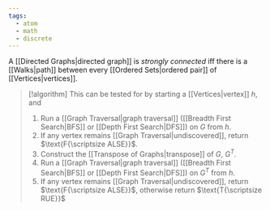 ```yaml
---
tags:
  - atom
  - math
  - discrete
---
```

A [[Directed Graphs|directed graph]] is *strongly connected* iff there is a [[Walks|path]] between every [[Ordered Sets|ordered pair]] of [[Vertices|vertices]].

> [!algorithm]
> This can be tested for by starting a [[Vertices|vertex]] $h$, and
> 1. Run a [[Graph Traversal|graph traversal]] ([[Breadth First Search|BFS]] or [[Depth First Search|DFS]]) on $G$ from $h$.
> 2. If any vertex remains [[Graph Traversal|undiscovered]], return $\text{F{\scriptsize ALSE}}$.
> 3. Construct the [[Transpose of Graphs|transpose]] of $G$, $G^T$.
> 4. Run a [[Graph Traversal|graph traversal]] ([[Breadth First Search|BFS]] or [[Depth First Search|DFS]]) on $G^T$ from $h$.
> 5. If any vertex remains [[Graph Traversal|undiscovered]], return $\text{F{\scriptsize ALSE}}$, otherwise return $\text{T{\scriptsize RUE}}$